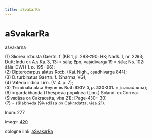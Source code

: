 ```yaml
---
title: aSvakarRa
---
```


# aSvakarRa

aśvakarṇa  <div n="P" />(1) Shorea robusta Gaertn. f. (KB 1, p. 288-290; HK; Nadk. 1, nr. 2293; <div n="lb" />Dutt; Indu on A.s.Ka. 3, 13: = sāla; Bpn, vaṭādivarga 19 = śāla; Nś. 102: <div n="lb" />śāla; DWH 1, p. 195-196); <div n="P" />(2) Dipterocarpus alatus Roxb. (Kai. Nigh., oṣadhivarga 844); <div n="P" />(3) D. turbinatus Gaertn. f. (Sharma; VG); <div n="P" />(4) Vateria indica Linn. (V. 4, p. 7); <div n="P" />(5) Terminalia alata Heyne ex Roth (DGV 5, p. 330-331: = jaraṇadruma); <div n="P" />(6) = gardabhāṇḍa (Thespesia populnea (Linn.) Soland. ex Correa) <div n="lb" />(Śivadāsa on Cakradatta, viṣa 21); [Page-430+ 30] <div n="P" />(7) = śālabheda (Śivadāsa on Cakradatta, viṣa 21).

lnum: 277

image: [429](https://www.sanskrit-lexicon.uni-koeln.de/scans/csl-apidev/servepdf.php?dict=snp&page=429)

cologne link: [aSvakarRa](https://sanskrit-lexicon.uni-koeln.de/scans/csl-apidev/getword.php?dict=snp&key=aSvakarRa)

